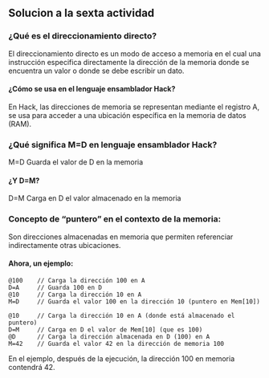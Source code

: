 ## Solucion a la sexta actividad  
### ¿Qué es el direccionamiento directo?  
El direccionamiento directo es un modo de acceso a memoria en el cual una instrucción especifica 
directamente la dirección de la memoria donde se encuentra un valor o donde se debe escribir un dato.
#### ¿Cómo se usa en el lenguaje ensamblador Hack?  
En Hack, las direcciones de memoria se representan mediante el registro A, se usa para acceder a una ubicación específica en la memoria de datos (RAM).
### ¿Qué significa M=D en lenguaje ensamblador Hack?  
M=D Guarda el valor de D en la memoria
#### ¿Y D=M?  
D=M Carga en D el valor almacenado en la memoria
### Concepto de “puntero” en el contexto de la memoria:  
Son direcciones almacenadas en memoria que permiten referenciar indirectamente otras ubicaciones.
#### Ahora, un ejemplo:  
```
@100    // Carga la dirección 100 en A
D=A     // Guarda 100 en D
@10     // Carga la dirección 10 en A
M=D     // Guarda el valor 100 en la dirección 10 (puntero en Mem[10])

@10     // Carga la dirección 10 en A (donde está almacenado el puntero)
D=M     // Carga en D el valor de Mem[10] (que es 100)
@D      // Carga la dirección almacenada en D (100) en A
M=42    // Guarda el valor 42 en la dirección de memoria 100
```
En el ejemplo, después de la ejecución, la dirección 100 en memoria contendrá 42.

